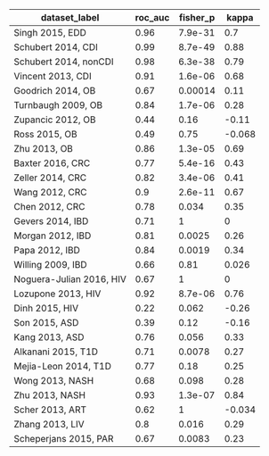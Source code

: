 dataset_label | roc_auc | fisher_p | kappa
----------|----------|----------|----------
Singh 2015, EDD | 0.96 | 7.9e-31 | 0.7
Schubert 2014, CDI | 0.99 | 8.7e-49 | 0.88
Schubert 2014, nonCDI | 0.98 | 6.3e-38 | 0.79
Vincent 2013, CDI | 0.91 | 1.6e-06 | 0.68
Goodrich 2014, OB | 0.67 | 0.00014 | 0.11
Turnbaugh 2009, OB | 0.84 | 1.7e-06 | 0.28
Zupancic 2012, OB | 0.44 | 0.16 | -0.11
Ross 2015, OB | 0.49 | 0.75 | -0.068
Zhu 2013, OB | 0.86 | 1.3e-05 | 0.69
Baxter 2016, CRC | 0.77 | 5.4e-16 | 0.43
Zeller 2014, CRC | 0.82 | 3.4e-06 | 0.41
Wang 2012, CRC | 0.9 | 2.6e-11 | 0.67
Chen 2012, CRC | 0.78 | 0.034 | 0.35
Gevers 2014, IBD | 0.71 | 1 | 0
Morgan 2012, IBD | 0.81 | 0.0025 | 0.26
Papa 2012, IBD | 0.84 | 0.0019 | 0.34
Willing 2009, IBD | 0.66 | 0.81 | 0.026
Noguera-Julian 2016, HIV | 0.67 | 1 | 0
Lozupone 2013, HIV | 0.92 | 8.7e-06 | 0.76
Dinh 2015, HIV | 0.22 | 0.062 | -0.26
Son 2015, ASD | 0.39 | 0.12 | -0.16
Kang 2013, ASD | 0.76 | 0.056 | 0.33
Alkanani 2015, T1D | 0.71 | 0.0078 | 0.27
Mejia-Leon 2014, T1D | 0.77 | 0.18 | 0.25
Wong 2013, NASH | 0.68 | 0.098 | 0.28
Zhu 2013, NASH | 0.93 | 1.3e-07 | 0.84
Scher 2013, ART | 0.62 | 1 | -0.034
Zhang 2013, LIV | 0.8 | 0.016 | 0.29
Scheperjans 2015, PAR | 0.67 | 0.0083 | 0.23
